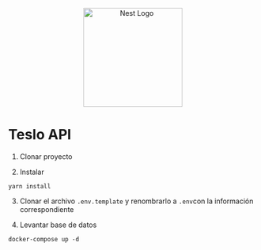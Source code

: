 <p align="center">
  <a href="http://nestjs.com/" target="blank"><img src="https://nestjs.com/img/logo-small.svg" width="200" alt="Nest Logo" /></a>
</p>


# Teslo API

1. Clonar proyecto

2. Instalar
```
yarn install
```

3. Clonar el archivo ```.env.template``` y renombrarlo a ```.env```con la información correspondiente

4. Levantar base de datos
```
docker-compose up -d
```